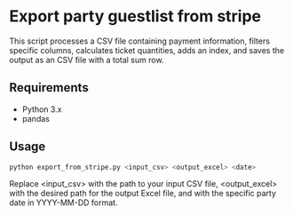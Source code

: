 # Export party guestlist from stripe

This script processes a CSV file containing payment information, filters specific columns, calculates ticket quantities, adds an index, and saves the output as an CSV file with a total sum row.

## Requirements

- Python 3.x
- pandas

## Usage

```bash
python export_from_stripe.py <input_csv> <output_excel> <date>
```

Replace <input_csv> with the path to your input CSV file, <output_excel> with the desired path for the output Excel file, and <date> with the specific party date in YYYY-MM-DD format.
